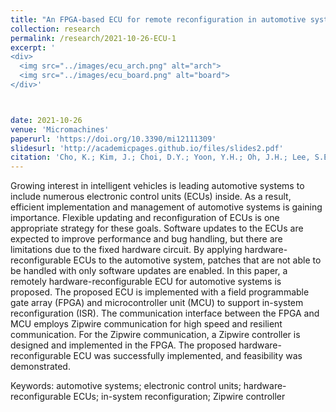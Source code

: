 ```yaml
---
title: "An FPGA-based ECU for remote reconfiguration in automotive systems"
collection: research 
permalink: /research/2021-10-26-ECU-1
excerpt: '
<div>
  <img src="../images/ecu_arch.png" alt="arch">
  <img src="../images/ecu_board.png" alt="board">
</div>'



date: 2021-10-26
venue: 'Micromachines'
paperurl: 'https://doi.org/10.3390/mi12111309'
slidesurl: 'http://academicpages.github.io/files/slides2.pdf'
citation: 'Cho, K.; Kim, J.; Choi, D.Y.; Yoon, Y.H.; Oh, J.H.; Lee, S.E. An FPGA-Based ECU for Remote Reconfiguration in Automotive Systems. Micromachines 2021, 12, 1309.'
---
```

Growing interest in intelligent vehicles is leading automotive systems to include numerous electronic control units (ECUs) inside. As a result, efficient implementation and management of automotive systems is gaining importance. Flexible updating and reconfiguration of ECUs is one appropriate strategy for these goals. Software updates to the ECUs are expected to improve performance and bug handling, but there are limitations due to the fixed hardware circuit. By applying hardware-reconfigurable ECUs to the automotive system, patches that are not able to be handled with only software updates are enabled. In this paper, a remotely hardware-reconfigurable ECU for automotive systems is proposed. The proposed ECU is implemented with a field programmable gate array (FPGA) and microcontroller unit (MCU) to support in-system reconfiguration (ISR). The communication interface between the FPGA and MCU employs Zipwire communication for high speed and resilient communication. For the Zipwire communication, a Zipwire controller is designed and implemented in the FPGA. The proposed hardware-reconfigurable ECU was successfully implemented, and feasibility was demonstrated.

Keywords: automotive systems; electronic control units; hardware-reconfigurable ECUs; in-system reconfiguration; Zipwire controller
